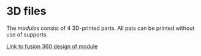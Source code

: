 3D files
========

The _modules_ consist of 4 3D-printed parts. All pats can be printed without use of supports.

[Link to fusion 360 design of module](https://a360.co/36Rwg4Q)